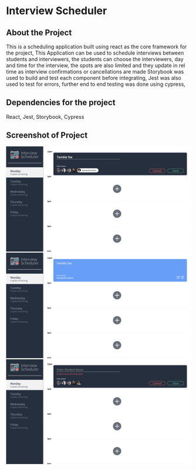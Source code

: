 # Interview Scheduler

## About the Project
This is a scheduling application built using react as the core framework for the project, 
This Application can be  used to schedule interviews between students and interviewers, the students can choose the interviewers, day and time for the interview, the spots are also limited and they update in rel time as interview confirmations or cancellations are made
Storybook was used to build and test each component before integrating, Jest was also used to test for errors, further end to end testing was done using cypress,


## Dependencies for the project
React,
Jest,
Storybook,
Cypress
## Screenshot of Project
!['Choosing an interviewer'](https://github.com/Shaakirahkomolafe/scheduler/blob/master/docs/choose.jpeg)
!["After creating an appointment"](https://github.com/Shaakirahkomolafe/scheduler/blob/master/docs/createAppt.jpeg)
!["form validation"](https://github.com/Shaakirahkomolafe/scheduler/blob/master/docs/testForm.jpeg)


